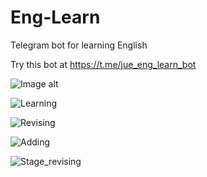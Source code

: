 # Eng-Learn
Telegram bot for learning English 

Try this bot at https://t.me/jue_eng_learn_bot

![Image alt](https://github.com/DenBrun/Eng-Learn/blob/master/images/Eng_learn_logo.png)

![Learning](https://github.com/DenBrun/Eng-Learn/blob/master/images/learning.jpg)

![Revising](https://github.com/DenBrun/Eng-Learn/blob/master/images/revising.jpg)

![Adding](https://github.com/DenBrun/Eng-Learn/blob/master/images/adding.jpg)

![Stage_revising](https://github.com/DenBrun/Eng-Learn/blob/master/images/stage_revising.jpg)